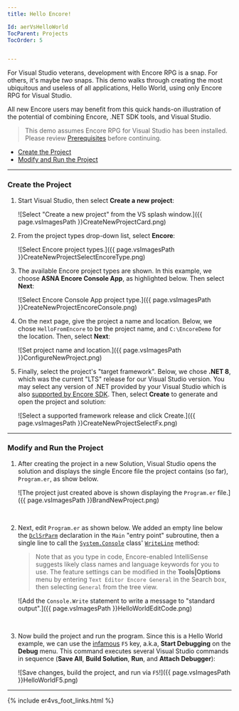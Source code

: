 ```yaml
---
title: Hello Encore!

Id: aerVsHelloWorld
TocParent: Projects
TocOrder: 5


---
```



For Visual Studio veterans, development with Encore RPG is a snap. For others, it's maybe *two* snaps. This demo walks through creating the most ubiquitous and useless of all applications, Hello World, using only Encore RPG for Visual Studio.  

All new Encore users may benefit from this quick hands-on illustration of the potential of combining Encore, .NET SDK tools, and Visual Studio.

> This demo assumes Encore RPG for Visual Studio has been installed. Please review [Prerequisites](ecrVsMainIntro#prerequisites) before continuing.

* [Create the Project](#create-the-project)
* [Modify and Run the Project](#modify-and-run-the-project)

---
### Create the Project

1. Start Visual Studio, then select **Create a new project**:

    ![Select "Create a new project" from the VS splash window.]({{ page.vsImagesPath }}CreateNewProjectCard.png)

2. From the project types drop-down list, select **Encore**:

    ![Select Encore project types.]({{ page.vsImagesPath }}CreateNewProjectSelectEncoreType.png)

3. The available Encore project types are shown. In this example, we choose **ASNA Encore Console App**, as highlighted below. Then select **Next**:

    ![Select Encore Console App project type.]({{ page.vsImagesPath }}CreateNewProjectEncoreConsole.png)

4. On the next page, give the project a name and location. Below, we chose `HelloFromEncore` to be the project name, and `C:\EncoreDemo` for the location. Then, select **Next**:

    ![Set project name and location.]({{ page.vsImagesPath }}ConfigureNewProject.png)

5. Finally, select the project's "target framework". Below, we chose **.NET 8**, which was the current "LTS" release for our Visual Studio version. You may select any version of .NET provided by your Visual Studio which is also [supported by Encore SDK](ecrVsMainIntro#prerequisites.png).  Then, select **Create** to generate and open the project and solution:

    ![Select a supported framework release and click Create.]({{ page.vsImagesPath }}CreateNewProjectSelectFx.png)

---
### Modify and Run the Project

1. After creating the project in a new Solution, Visual Studio opens the solution and displays the single Encore file the project contains (so far), `Program.er`, as show below.

    ![The project just created above is shown displaying the `Program.er` file.]({{ page.vsImagesPath }}BrandNewProject.png)
<br/>

2. Next, edit `Program.er` as shown below. We added an empty line below the [`DclSrParm`](DCLSRPARM) declaration in the `Main` "entry point" subroutine, then a single line to call the [`System.Console`](https://learn.microsoft.com/en-us/dotnet/api/system.console) class' [`WriteLine`](https://learn.microsoft.com/en-us/dotnet/api/system.console.writeline?view=net-9.0#system-console-writeline(system-string)) method:

    >Note that as you type in code, Encore-enabled IntelliSense suggests likely class names and language keywords for you to use. The feature settings can be modified in the **Tools\|Options** menu by entering `Text Editor Encore General` in the Search box, then selecting `General` from the tree view.

    ![Add the `Console.Write` statement to write a message to "standard output".]({{ page.vsImagesPath }}HelloWorldEditCode.png)
<br/>

3. Now build the project and run the program. Since this is a Hello World example, we can use the [infamous](https://blog.codinghorror.com/the-f5-key-is-not-a-build-process/) `F5` key, a.k.a, **Start Debugging** on the **Debug** menu.  This command executes several Visual Studio commands in sequence (**Save All**, **Build Solution**, **Run**, and **Attach Debugger**):

    ![Save changes, build the project, and run via `F5`!]({{ page.vsImagesPath }}HelloWorldF5.png)

---
{% include er4vs_foot_links.html %}